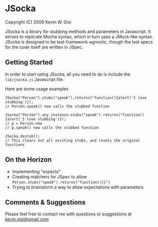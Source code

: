 JSocka
======
Copyright (C) 2009 Kevin W. Gisi

JSocka is a library for stubbing methods and parameters in Javascript. It strives to replicate Mocha syntax, which in turn uses a JMock-like syntax. JSocka is designed to be test-framework-agnostic, though the test specs for the code itself are written in JSpec.

Getting Started
---------------
In order to start using JSocka, all you need to do is include the `lib/jsocka.js` Javascript file.

Here are some usage examples

	JSocka("Person").stubs("speak").returns("function(){alert('I love stubbing')});
	// Person.speak() now calls the stubbed function

	JSocka("Person").any_instance.stubs("speak").returns("function(){alert('I love stubbing')});
	// p = Person.new
	// p.speak() now calls the stubbed function

	JSocka.destub();
	// This clears out all existing stubs, and resets the original functions

On the Horizon
--------------
* Implementing "expects"
* Creating matchers for JSpec to allow `Person.stubs("speak").returns("function(){}")`
* Trying to brainstorm a way to allow expectations with parameters

Comments & Suggestions
----------------------
Please feel free to contact me with questions or suggestions at kevin.gisi@gmail.com
